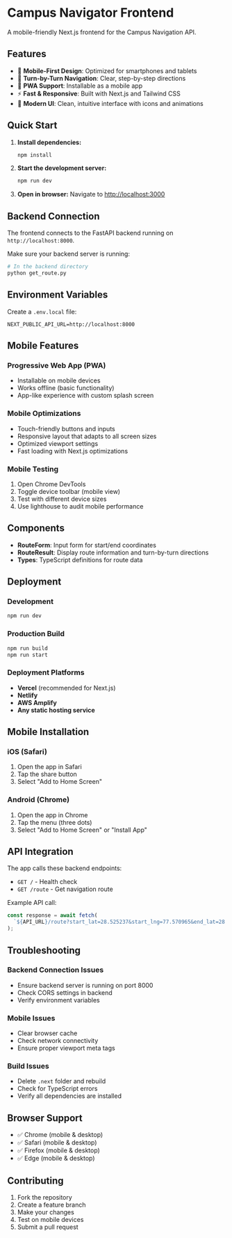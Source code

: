 # Campus Navigator Frontend

A mobile-friendly Next.js frontend for the Campus Navigation API.

## Features

- 📱 **Mobile-First Design**: Optimized for smartphones and tablets
- 🧭 **Turn-by-Turn Navigation**: Clear, step-by-step directions
- 🚀 **PWA Support**: Installable as a mobile app
- ⚡ **Fast & Responsive**: Built with Next.js and Tailwind CSS
- 🎨 **Modern UI**: Clean, intuitive interface with icons and animations

## Quick Start

1. **Install dependencies:**
   ```bash
   npm install
   ```

2. **Start the development server:**
   ```bash
   npm run dev
   ```

3. **Open in browser:**
   Navigate to [http://localhost:3000](http://localhost:3000)

## Backend Connection

The frontend connects to the FastAPI backend running on `http://localhost:8000`. 

Make sure your backend server is running:
```bash
# In the backend directory
python get_route.py
```

## Environment Variables

Create a `.env.local` file:
```env
NEXT_PUBLIC_API_URL=http://localhost:8000
```

## Mobile Features

### Progressive Web App (PWA)
- Installable on mobile devices
- Works offline (basic functionality)
- App-like experience with custom splash screen

### Mobile Optimizations
- Touch-friendly buttons and inputs
- Responsive layout that adapts to all screen sizes
- Optimized viewport settings
- Fast loading with Next.js optimizations

### Mobile Testing
1. Open Chrome DevTools
2. Toggle device toolbar (mobile view)
3. Test with different device sizes
4. Use lighthouse to audit mobile performance

## Components

- **RouteForm**: Input form for start/end coordinates
- **RouteResult**: Display route information and turn-by-turn directions
- **Types**: TypeScript definitions for route data

## Deployment

### Development
```bash
npm run dev
```

### Production Build
```bash
npm run build
npm run start
```

### Deployment Platforms
- **Vercel** (recommended for Next.js)
- **Netlify**
- **AWS Amplify**
- **Any static hosting service**

## Mobile Installation

### iOS (Safari)
1. Open the app in Safari
2. Tap the share button
3. Select "Add to Home Screen"

### Android (Chrome)
1. Open the app in Chrome
2. Tap the menu (three dots)
3. Select "Add to Home Screen" or "Install App"

## API Integration

The app calls these backend endpoints:

- `GET /` - Health check
- `GET /route` - Get navigation route

Example API call:
```javascript
const response = await fetch(
  `${API_URL}/route?start_lat=28.525237&start_lng=77.570965&end_lat=28.525503&end_lng=77.575042`
);
```

## Troubleshooting

### Backend Connection Issues
- Ensure backend server is running on port 8000
- Check CORS settings in backend
- Verify environment variables

### Mobile Issues
- Clear browser cache
- Check network connectivity
- Ensure proper viewport meta tags

### Build Issues
- Delete `.next` folder and rebuild
- Check for TypeScript errors
- Verify all dependencies are installed

## Browser Support

- ✅ Chrome (mobile & desktop)
- ✅ Safari (mobile & desktop)
- ✅ Firefox (mobile & desktop)
- ✅ Edge (mobile & desktop)

## Contributing

1. Fork the repository
2. Create a feature branch
3. Make your changes
4. Test on mobile devices
5. Submit a pull request
